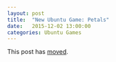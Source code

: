 ```yaml
---
layout: post
title:  "New Ubuntu Game: Petals"
date:   2015-12-02 13:00:00
categories: Ubuntu Games
---
```


This post has [moved][newurl].

[newurl]: http://blog.lieberbiber.de/2015/12/02/new-ubuntu-game-petals/ 
